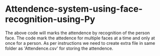 # Attendence-system-using-face-recognition-using-Py
The above code will marks the attendence by recognition of the person face.
The code mark the attedence for multiple faces at a time and only at once for a person.
As per instructions we need to create extra file in same folder as 'Attendence.csv' for storing the attendence.
